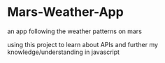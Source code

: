 # Mars-Weather-App
an app following the weather patterns on mars

using this project to learn about APIs and further my knowledge/understanding in javascript
